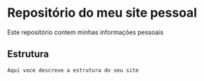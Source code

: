 # Repositório do meu site pessoal

Este repositório contem minhas informações pessoais

## Estrutura

```Aqui voce descreve a estrutura do seu site```

